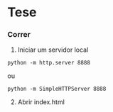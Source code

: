 # Tese 

### Correr

1. Iniciar um servidor local

```
python -m http.server 8888
```
ou
```
python -m SimpleHTTPServer 8888
```

2. Abrir index.html
